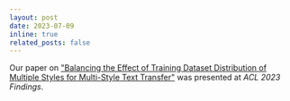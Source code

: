 ```yaml
---
layout: post
date: 2023-07-09 
inline: true
related_posts: false
---
```


Our paper on ["Balancing the Effect of Training Dataset Distribution of Multiple Styles for Multi-Style Text Transfer"](https://aclanthology.org/2023.findings-acl.243/) was presented at _ACL 2023 Findings_.
